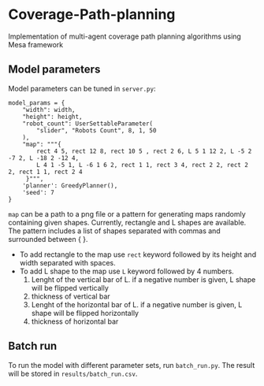 # Coverage-Path-planning
Implementation of multi-agent coverage path planning algorithms using Mesa framework

## Model parameters
Model parameters can be tuned in `server.py`:
```
model_params = {
    "width": width,
    "height": height,
    "robot_count": UserSettableParameter(
        "slider", "Robots Count", 8, 1, 50
    ),
    "map": """{
        rect 4 5, rect 12 8, rect 10 5 , rect 2 6, L 5 1 12 2, L -5 2 -7 2, L -18 2 -12 4,
        L 4 1 -5 1, L -6 1 6 2, rect 1 1, rect 3 4, rect 2 2, rect 2 2, rect 1 1, rect 2 4
     }""",
    'planner': GreedyPlanner(),
    'seed': 7
}
```
`map` can be a path to a png file or a pattern for generating maps randomly containing given shapes. Currently, rectangle and L shapes are available. The pattern includes a list of shapes separated with commas and surrounded between { }.<br>
- To add rectangle to the map use `rect` keyword followed by its height and width separated with spaces.<br>
- To add L shape to the map use `L` keyword followed by 4 numbers.<br>
    1. Lenght of the vertical bar of L. if a negative number is given, L shape will be flipped vertically
    2. thickness of vertical bar
    3. Lenght of the horizontal bar of L. if a negative number is given, L shape will be flipped horizontally
    4. thickness of horizontal bar

## Batch run
To run the model with different parameter sets, run `batch_run.py`. The result will be stored in `results/batch_run.csv`.
